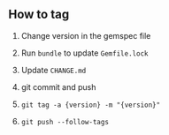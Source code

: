 ## How to tag

1. Change version in the gemspec file

2. Run `bundle` to update `Gemfile.lock`

3. Update `CHANGE.md`

4. git commit and push

5. `git tag -a {version} -m "{version}"`

6. `git push --follow-tags`
